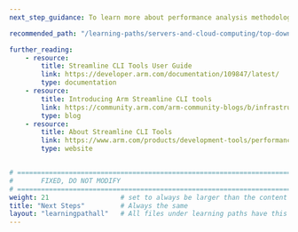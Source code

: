 ```yaml
---
next_step_guidance: To learn more about performance analysis methodology for Linux applications running on Arm Neoverse, proceed to:

recommended_path: "/learning-paths/servers-and-cloud-computing/top-down-n1/"

further_reading:
    - resource:
        title: Streamline CLI Tools User Guide 
        link: https://developer.arm.com/documentation/109847/latest/
        type: documentation
    - resource:
        title: Introducing Arm Streamline CLI tools 
        link: https://community.arm.com/arm-community-blogs/b/infrastructure-solutions-blog
        type: blog
    - resource:
        title: About Streamline CLI Tools
        link: https://www.arm.com/products/development-tools/performance/streamline-cli
        type: website


# ================================================================================
#       FIXED, DO NOT MODIFY
# ================================================================================
weight: 21                  # set to always be larger than the content in this path, and one more than 'review'
title: "Next Steps"         # Always the same
layout: "learningpathall"   # All files under learning paths have this same wrapper
---
```

